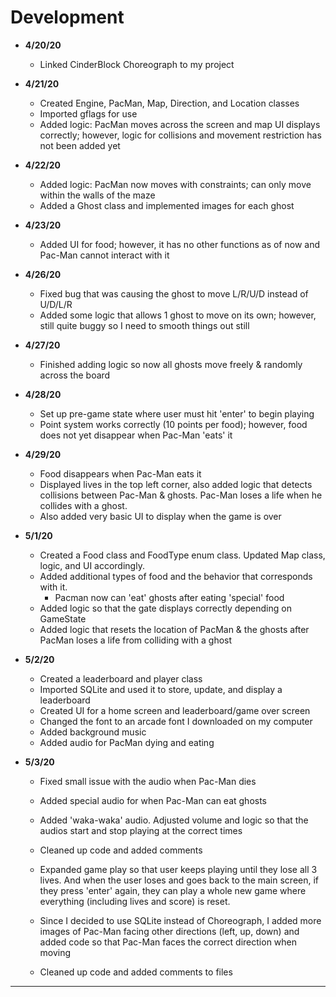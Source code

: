 # Development

- **4/20/20** 
    - Linked CinderBlock Choreograph to my project

- **4/21/20**
    - Created Engine, PacMan, Map, Direction, and Location classes
    - Imported gflags for use
    - Added logic: PacMan moves across the screen and map UI displays correctly;
    however, logic for collisions and movement restriction has not been added yet
    
- **4/22/20**
    - Added logic: PacMan now moves with constraints; can only move
    within the walls of the maze
    - Added a Ghost class and implemented images for each ghost
    
- **4/23/20**
    - Added UI for food; however, it has no other functions as of now and
    Pac-Man cannot interact with it
    
- **4/26/20**
    - Fixed bug that was causing the ghost to move L/R/U/D instead of U/D/L/R
    - Added some logic that allows 1 ghost to move on its own; however, still
    quite buggy so I need to smooth things out still
    
- **4/27/20**
    - Finished adding logic so now all ghosts move freely & randomly across the board
    
- **4/28/20**
    - Set up pre-game state where user must hit 'enter' to begin playing
    - Point system works correctly (10 points per food); however, food does not
    yet disappear when Pac-Man 'eats' it
    
- **4/29/20**
    - Food disappears when Pac-Man eats it
    - Displayed lives in the top left corner, also added logic that
    detects collisions between Pac-Man & ghosts. Pac-Man loses a life when
    he collides with a ghost. 
    - Also added very basic UI to display when the game is over 
    
- **5/1/20**
    - Created a Food class and FoodType enum class. Updated Map class, logic, and
    UI accordingly.
    - Added additional types of food and the behavior that corresponds with it.
        - Pacman now can 'eat' ghosts after eating 'special' food
    - Added logic so that the gate displays correctly depending on GameState
    - Added logic that resets the location of PacMan & the ghosts after 
    PacMan loses a life from colliding with a ghost
    
- **5/2/20**
    - Created a leaderboard and player class
    - Imported SQLite and used it to store, update, and display a leaderboard
    - Created UI for a home screen and leaderboard/game over screen 
    - Changed the font to an arcade font I downloaded on my computer
    - Added background music
    - Added audio for PacMan dying and eating 
    
- **5/3/20**
    - Fixed small issue with the audio when Pac-Man dies
    - Added special audio for when Pac-Man can eat ghosts
    - Added 'waka-waka' audio. Adjusted volume and logic so that the audios start 
      and stop playing at the correct times
    - Cleaned up code and added comments
    
    - Expanded game play so that user keeps playing until they lose all 3 lives. 
      And when the user loses and goes back to the main screen, if they press
      'enter' again, they can play a whole new game where everything (including 
      lives and score) is reset. 
      
    - Since I decided to use SQLite instead of Choreograph, I added 
      more images of Pac-Man facing other directions (left, up, down) and
      added code so that Pac-Man faces the correct direction when moving
    - Cleaned up code and added comments to files 
---
